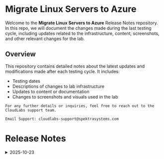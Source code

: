 # Migrate Linux Servers to Azure

Welcome to the **Migrate Linux Servers to Azure** Release Notes repository. In this repo, we will document the changes made during the last testing cycle, including updates related to the infrastructure, content, screenshots, and other relevant changes for the lab.

## Overview

This repository contains detailed notes about the latest updates and modifications made after each testing cycle. It includes:

- Testing dates
- Descriptions of changes to lab infrastructure
- Updates to content or documentation
- Changes to screenshots and visuals used in the lab

`For any further details or inquiries, feel free to reach out to the CloudLabs support team.`

`Email Support: cloudlabs-support@spektrasystems.com`

# Release Notes

<details>
  <summary>2025-10-23</summary>

## Release Date: 2025-10-23

### Summary of Changes

Updated the lab by including the latest, clearer UI screenshots and refining the instructions to enhance clarity, accuracy, and ensure a seamless learning experience. 

### Infrastructure Changes

N/A

### Content Changes

N/A

### Screenshot Updates

- **Updated UI Screenshots**: Replaced outdated and blurry screenshots with new ones to align with the latest user interface.

### Testing Notes

- **Testing Date**: 2025-10-23

### Testing Scope 

Conducted end-to-end validation and prerequisite verification.

---
</details>